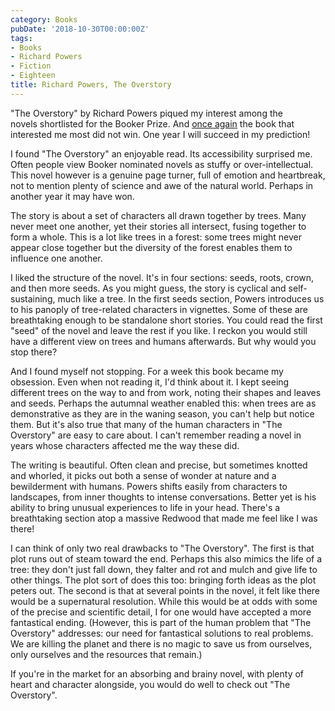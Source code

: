 ```yaml
---
category: Books
pubDate: '2018-10-30T00:00:00Z'
tags:
- Books
- Richard Powers
- Fiction
- Eighteen
title: Richard Powers, The Overstory
---
```

"The Overstory" by Richard Powers piqued my interest among the novels shortlisted for the Booker Prize. And [once again](satin-island-tom-mccarthy-review) the book that interested me most did not win. One year I will succeed in my prediction!

I found "The Overstory" an enjoyable read. Its accessibility surprised me. Often people view Booker nominated novels as stuffy or over-intellectual. This novel however is a genuine page turner, full of emotion and heartbreak, not to mention plenty of science and awe of the natural world. Perhaps in another year it may have won.

The story is about a set of characters all drawn together by trees. Many never meet one another, yet their stories all intersect, fusing together to form a whole. This is a lot like trees in a forest: some trees might never appear close together but the diversity of the forest enables them to influence one another.

I liked the structure of the novel. It's in four sections: seeds, roots, crown, and then more seeds. As you might guess, the story is cyclical and self-sustaining, much like a tree. In the first seeds section, Powers introduces us to his panoply of tree-related characters in vignettes. Some of these are breathtaking enough to be standalone short stories. You could read the first "seed" of the novel and leave the rest if you like. I reckon you would still have a different view on trees and humans afterwards. But why would you stop there?

And I found myself not stopping. For a week this book became my obsession. Even when not reading it, I'd think about it. I kept seeing different trees on the way to and from work, noting their shapes and leaves and seeds. Perhaps the autumnal weather enabled this: when trees are as demonstrative as they are in the waning season, you can't help but notice them. But it's also true that many of the human characters in "The Overstory" are easy to care about. I can't remember reading a novel in years whose characters affected me the way these did.

The writing is beautiful. Often clean and precise, but sometimes knotted and whorled, it picks out both a sense of wonder at nature and a bewilderment with humans. Powers shifts easily from characters to landscapes, from inner thoughts to intense conversations. Better yet is his ability to bring unusual experiences to life in your head. There's a breathtaking section atop a massive Redwood that made me feel like I was there!

I can think of only two real drawbacks to "The Overstory". The first is that plot runs out of steam toward the end. Perhaps this also mimics the life of a tree: they don't just fall down, they falter and rot and mulch and give life to other things. The plot sort of does this too: bringing forth ideas as the plot peters out. The second is that at several points in the novel, it felt like there would be a supernatural resolution. While this would be at odds with some of the precise and scientific detail, I for one would have accepted a more fantastical ending. (However, this is part of the human problem that "The Overstory" addresses: our need for fantastical solutions to real problems. We are killing the planet and there is no magic to save us from ourselves, only ourselves and the resources that remain.)

If you're in the market for an absorbing and brainy novel, with plenty of heart and character alongside, you would do well to check out "The Overstory".